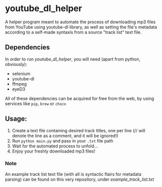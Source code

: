 # youtube_dl_helper

A helper program meant to automate the process of downloading mp3 files from YouTube using youtube-dl library, as well as setting the file's metadata according to a self-made syntaxis from a source "track list" text file.

## Dependencies

In order to run _youtube_dl_helper_, you will need (apart from python, obviously):

- selenium
- youtube-dl
- ffmpeg
- eyeD3

All of these dependencies can be acquired for free from the web, by using services like ```pip```, ```brew``` or ```choco```

## Usage:

1. Create a text file containing desired track titles, one per line (// will denote the line as a comment, and it will be ignored!)
2. Run ```python main.py``` and pass in your ```.txt``` file path
3. Wait for the automated process to unfold...
4. Enjoy your freshly downloaded mp3 files!


### Note

An example track list text file (with all is syntactic flairs for metadata parsing) can be found on this very repository, under _example_track_list.txt_
